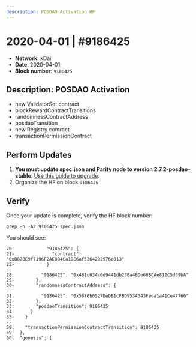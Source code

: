 ```yaml
---
description: POSDAO Activation HF
---
```


# 2020-04-01 | #9186425

* **Network**: xDai
* **Date**: 2020-04-01
* **Block number**: `9186425`

## Description: POSDAO Activation

* new ValidatorSet contract
* blockRewardContractTransitions
* randomnessContractAddress
* posdaoTransition
* new Registry contract
* transactionPermissionContract

## Perform Updates

1. **You must update spec.json and Parity node to version 2.7.2-posdao-stable**. [Use this guide to upgrade](https://forum.poa.network/t/posdao-activation/3310).
2. Organize the HF on block `9186425`

## Verify

Once your update is complete, verify the HF block number:

```
grep -n -A2 9186425 spec.json
```

You should see:

```
20:            "9186425": {
21-              "contract": "0xB87BE9f7196F2AE084Ca1DE6af5264292976e013"
22-            }
--
28:          "9186425": "0x481c034c6d9441db23Ea48De68BCAe812C5d39bA"
29-        },
30-        "randomnessContractAddress": {
--
31:          "9186425": "0x5870b0527DeDB1cFBD9534343Feda1a41Ce47766"
32-        },
33:        "posdaoTransition": 9186425
34-      }
35-    }
--
58:    "transactionPermissionContractTransition": 9186425
59-  },
60-  "genesis": {
```
